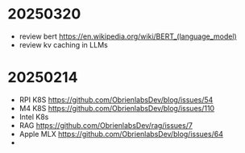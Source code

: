 # 20250320
- review bert https://en.wikipedia.org/wiki/BERT_(language_model)
- review kv caching in LLMs
# 20250214
- RPI K8S https://github.com/ObrienlabsDev/blog/issues/54
- M4 K8S https://github.com/ObrienlabsDev/blog/issues/110
- Intel K8s 
- RAG https://github.com/ObrienlabsDev/rag/issues/7
- Apple MLX https://github.com/ObrienlabsDev/blog/issues/64
- 
